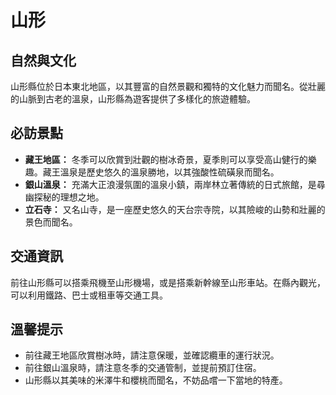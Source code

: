 # 山形

## 自然與文化

山形縣位於日本東北地區，以其豐富的自然景觀和獨特的文化魅力而聞名。從壯麗的山脈到古老的溫泉，山形縣為遊客提供了多樣化的旅遊體驗。

## 必訪景點

- **藏王地區：** 冬季可以欣賞到壯觀的樹冰奇景，夏季則可以享受高山健行的樂趣。藏王溫泉是歷史悠久的溫泉勝地，以其強酸性硫磺泉而聞名。
- **銀山溫泉：** 充滿大正浪漫氛圍的溫泉小鎮，兩岸林立著傳統的日式旅館，是尋幽探秘的理想之地。
- **立石寺：** 又名山寺，是一座歷史悠久的天台宗寺院，以其險峻的山勢和壯麗的景色而聞名。

## 交通資訊

前往山形縣可以搭乘飛機至山形機場，或是搭乘新幹線至山形車站。在縣內觀光，可以利用鐵路、巴士或租車等交通工具。

## 溫馨提示

- 前往藏王地區欣賞樹冰時，請注意保暖，並確認纜車的運行狀況。
- 前往銀山溫泉時，請注意冬季的交通管制，並提前預訂住宿。
- 山形縣以其美味的米澤牛和櫻桃而聞名，不妨品嚐一下當地的特產。
